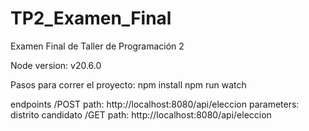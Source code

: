 # TP2_Examen_Final
Examen Final de Taller de Programación 2

Node version: 
v20.6.0

Pasos para correr el proyecto:
npm install
npm run watch


endpoints
/POST
    path: 
        http://localhost:8080/api/eleccion
    parameters: 
        distrito
        candidato
/GET
    path: 
        http://localhost:8080/api/eleccion
